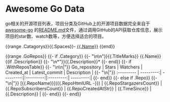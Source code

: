 # Awesome Go Data

go相关的开源项目列表，项目分类及GitHub上的开源项目数据完全来自于[awesome-go](https://github.com/avelino/awesome-go) 的[README.md](https://github.com/avelino/awesome-go/blob/master/README.md)文件，通过调用GitHub的API获取仓库信息，展示项目的star数、watch数等，方便选择适合的项目。

{{range .Catagorys}}{{.Spaces}}- [{{.Name}}](#{{.CategoryHtmlId}})
{{end}}

{{range .GoRepos}}
    {{- if .Category}}
        {{- "\n\n"}}{{.TitleMarks}} {{.Name}}
        {{if .Description}}
            {{- "\n*"}}{{.Description}}*
        {{- end}}
        {{- if .WithReposTable}}
            {{- "\n\n|"}} Go_repository    | Stars      | Watchers   | Created_at | Latest_commit | Description |
            {{- "\n|"}} :--------- | ---------:| ---------:|:---------:|:---------:| ---------:|
        {{- end}}
    {{- else if .Repo}}
         {{- "\n|"}} [{{.RepoName}}]({{.RepoHtmlURL -}}) | {{.RepoStargazersCount}} | {{.RepoSubscribersCount}} | {{.RepoCreatedAtStr}} | {{.TimeSince}} | {{.Description}} |
    {{- end}}
{{- end}}